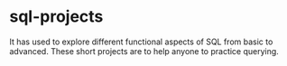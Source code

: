 # sql-projects

It has used to explore different functional aspects of SQL from basic to advanced. 
These short projects are to help anyone to practice querying.
